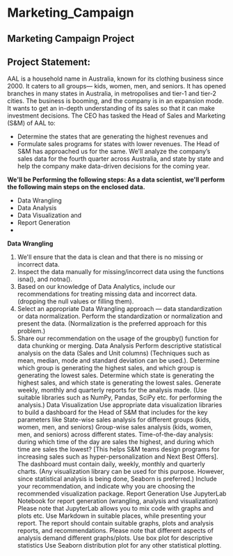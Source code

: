 # Marketing_Campaign
## Marketing Campaign Project
## Project Statement:
AAL is a household name in Australia, known for its clothing business since 2000. It caters to all groups— kids, women, men, and seniors. It has opened branches in many states in Australia, in metropolises and tier-1 and tier-2 cities. 
The business is booming, and the company is in an expansion mode. It wants to get an in-depth understanding of its sales so that it can make investment decisions. The CEO has tasked the Head of Sales and Marketing (S&M) of AAL to:
- Determine the states that are generating the highest revenues and
- Formulate sales programs for states with lower revenues. The Head of S&M has approached us for the same.
We'll analyze the company’s sales data for the fourth quarter across Australia, and state by state and help the company make data-driven decisions for the coming year. 

**We'll be Performing the following steps:  As a data scientist, we'll perform the following main steps on the enclosed data.**
- Data Wrangling
- Data Analysis
- Data Visualization and
- Report Generation
- 
**Data Wrangling**
1. We'll ensure that the data is clean and that there is no missing or incorrect data. 
2. Inspect the data manually for missing/incorrect data using the functions isna(), and notna().
3. Based on our knowledge of Data Analytics, include our recommendations for treating missing data and incorrect data. (dropping the null values or filling them).
4. Select an appropriate Data Wrangling approach —  data standardization or data normalization. Perform the standardization or normalization and present the data. (Normalization is the preferred approach for this problem.)
5. Share our recommendation on the usage of the groupby() function for data chunking or merging.
Data Analysis
Perform descriptive statistical analysis on the data (Sales and Unit columns) (Techniques such as mean, median, mode and standard deviation can be used.). 
Determine which group is generating the highest sales, and which group is generating the lowest sales.
Determine which state is generating the highest sales, and which state is generating the lowest sales.
Generate weekly, monthly and quarterly reports for the analysis made.
(Use suitable libraries such as NumPy, Pandas, SciPy etc. for performing the analysis.)
Data Visualization
Use appropriate data visualization libraries to build a dashboard for the Head of S&M that includes for the key parameters like 
State-wise sales analysis for different groups (kids, women, men, and seniors) 
Group-wise sales analysis (kids, women, men, and seniors) across different states.
Time-of-the-day analysis: during which time of the day are sales the highest, and during which time are sales the lowest? [This helps S&M teams design programs for increasing sales such as hyper-personalization and Next Best Offers].
The dashboard must contain daily, weekly, monthly and quarterly charts.
 (Any visualization library can be used for this purpose. However, since statistical analysis is being done, Seaborn is preferred.)
Include your recommendation, and indicate why you are choosing the recommended visualization package.
Report Generation 
Use JupyterLab Notebook for report generation (wrangling, analysis and visualization) Please note that JupyterLab allows you to mix code with graphs and plots etc.
Use Markdown in suitable places, while presenting your report. 
The report should contain suitable graphs, plots and analysis reports, and recommendations. Please note that different aspects of analysis demand different graphs/plots. 
Use box plot for descriptive statistics
Use Seaborn distribution plot for any other statistical plotting.

